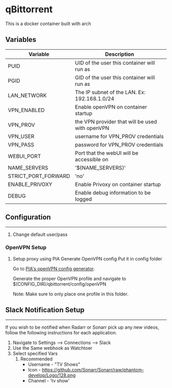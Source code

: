 # qBittorrent

This is a docker container built with arch 
## Variables

Variable | Description
--------- | -------
PUID						|	UID of the user this container will run as  
PGID						|	GID of the user this container will run as
LAN_NETWORK					|	The IP subnet of the LAN. Ex: 192.168.1.0/24
VPN_ENABLED					|	Enable openVPN on container startup
VPN_PROV					|	the VPN provider that will be used with openVPN
VPN_USER					|	username for VPN_PROV credentials 
VPN_PASS					|	password for VPN_PROV credentials
WEBUI_PORT					|	Port that the webUI will be accessible on
NAME_SERVERS				|	'${NAME_SERVERS}'
STRICT_PORT_FORWARD			|	'no'
ENABLE_PRIVOXY				|	Enable Privoxy on container startup
DEBUG						|	Enable debug information to be logged 


## Configuration
---

1. Change default user/pass
   
### OpenVPN Setup

1. Setup proxy using PIA
Generate OpenVPN config 
Put it in config folder

    Go to [PIA's openVPN config generator](https://www.privateinternetaccess.com/pages/ovpn-config-generator). 

    Generate the proper OpenVPN profile and navigate to $(CONFIG_DIR)/qbittorrent/config/openVPN
    
    Note: Make sure to only place one profile in this folder.

## Slack Notification Setup
---

If you wish to be notified when Radarr or Sonarr pick up any new videos, follow the following instructions for each application. 

1. Navigate to Settings --> Connections --> Slack
2. Use the Same webhook as Watchtoer
3. Select specified Vars
    1. Recommended
        - Username - "TV Shows"
        - Icon - https://github.com/Sonarr/Sonarr/raw/phantom-develop/Logo/128.png
        - Channel - 'tv show'

